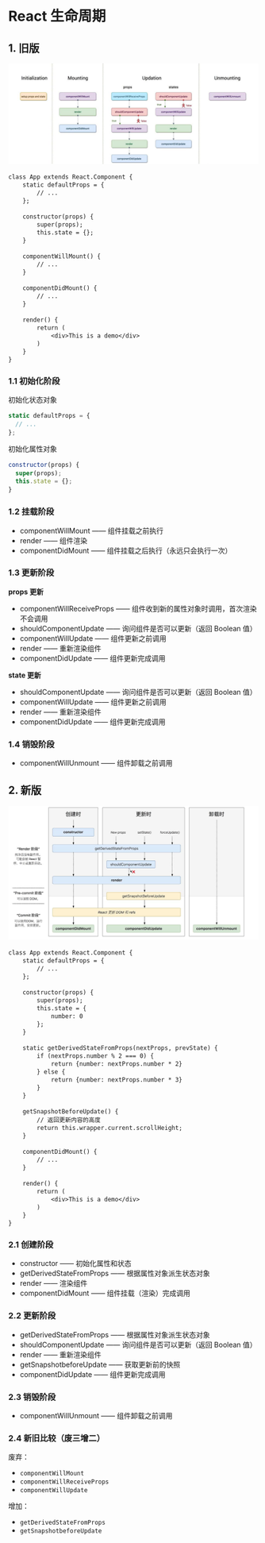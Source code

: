 # React 生命周期

## 1. 旧版

![](./img/react_life_old.png)

```react
class App extends React.Component {
    static defaultProps = {
        // ...
    };

    constructor(props) {
        super(props);
        this.state = {};
    }

    componentWillMount() {
        // ...
    }

    componentDidMount() {
        // ...
    }

    render() {
        return (
            <div>This is a demo</div>
        )
    }
}
```

### 1.1 初始化阶段

初始化状态对象

```javascript
static defaultProps = {
  // ...
};
```

初始化属性对象

```javascript
constructor(props) {
  super(props);
  this.state = {};
}
```

### 1.2 挂载阶段

- componentWillMount —— 组件挂载之前执行
- render —— 组件渲染
- componentDidMount —— 组件挂载之后执行（永远只会执行一次）

### 1.3 更新阶段

**props 更新**

- componentWillReceiveProps —— 组件收到新的属性对象时调用，首次渲染不会调用
- shouldComponentUpdate —— 询问组件是否可以更新（返回 Boolean 值）
- componentWillUpdate —— 组件更新之前调用
- render —— 重新渲染组件
- componentDidUpdate —— 组件更新完成调用

**state 更新**

- shouldComponentUpdate  —— 询问组件是否可以更新（返回 Boolean 值）
- componentWillUpdate —— 组件更新之前调用
- render —— 重新渲染组件
- componentDidUpdate —— 组件更新完成调用

### 1.4 销毁阶段

- componentWillUnmount —— 组件卸载之前调用

## 2. 新版

![](./img/react_life_new.png)

```react
class App extends React.Component {
    static defaultProps = {
        // ...
    };

    constructor(props) {
        super(props);
        this.state = {
            number: 0
        };
    }

    static getDerivedStateFromProps(nextProps, prevState) {
        if (nextProps.number % 2 === 0) {
            return {number: nextProps.number * 2}
        } else {
            return {number: nextProps.number * 3}
        }
    }

    getSnapshotBeforeUpdate() {
        // 返回更新内容的高度
        return this.wrapper.current.scrollHeight;
    }

    componentDidMount() {
        // ...
    }

    render() {
        return (
            <div>This is a demo</div>
        )
    }
}
```

### 2.1 创建阶段

- constructor —— 初始化属性和状态
- getDerivedStateFromProps —— 根据属性对象派生状态对象
- render —— 渲染组件
- componentDidMount —— 组件挂载（渲染）完成调用

### 2.2 更新阶段

- getDerivedStateFromProps —— 根据属性对象派生状态对象
- shouldComponentUpdate —— 询问组件是否可以更新（返回 Boolean 值）
- render —— 重新渲染组件
- getSnapshotbeforeUpdate —— 获取更新前的快照
- componentDidUpdate —— 组件更新完成调用

### 2.3 销毁阶段

- componentWillUnmount —— 组件卸载之前调用

### 2.4 新旧比较（废三增二）

废弃：

- `componentWillMount`
- `componentWillReceiveProps`
- `componentWillUpdate`

增加：

- `getDerivedStateFromProps`
- `getSnapshotbeforeUpdate`

